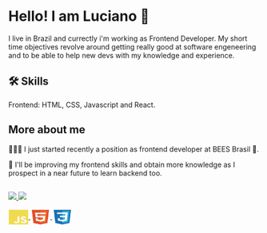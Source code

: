 # Hello! I am Luciano 👋

I live in Brazil and currectly i'm working as Frontend Developer. My short time objectives revolve around getting really good at software engeneering and to be able to help new devs with my knowledge and experience.

## 🛠 Skills
 Frontend: HTML, CSS, Javascript and React.
 
 ## More about me
👨🏻‍💻 I just started recently a position as frontend developer at BEES Brasil 🐝.

🧠 I'll be improving my frontend skills and obtain more knowledge as I prospect in a near future to learn backend too.

##

<div>
  <a href="https://github.com/lucianoscabora">
  <img height="180em" src="https://github-readme-stats.vercel.app/api?username=lucianoscabora&show_icons=true&theme=tokyonight&include_all_commits=true&count_private=true"/>
  <img height="180em" src="https://github-readme-stats.vercel.app/api/top-langs/?username=lucianoscabora&layout=compact&langs_count=6&theme=tokyonight"/>
</div>
<div style="display: inline_block"><br>
  <img align="center" alt="Js" height="30" width="40" src="https://raw.githubusercontent.com/devicons/devicon/master/icons/javascript/javascript-plain.svg">
  <img align="center" alt="HTML" height="30" width="40" src="https://raw.githubusercontent.com/devicons/devicon/master/icons/html5/html5-original.svg">
  <img align="center" alt="CSS" height="30" width="40" src="https://raw.githubusercontent.com/devicons/devicon/master/icons/css3/css3-original.svg">
</div>
 
 <br>
  

